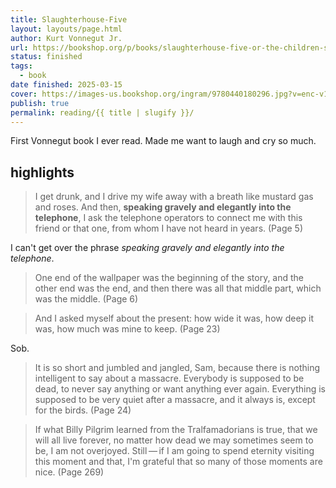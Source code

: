 ```yaml
---
title: Slaughterhouse-Five
layout: layouts/page.html
author: Kurt Vonnegut Jr.
url: https://bookshop.org/p/books/slaughterhouse-five-or-the-children-s-crusade-a-duty-dance-with-death-kurt-vonnegut/15551258?ean=9780440180296&next=t
status: finished
tags:
  - book
date finished: 2025-03-15
cover: https://images-us.bookshop.org/ingram/9780440180296.jpg?v=enc-v1
publish: true
permalink: reading/{{ title | slugify }}/
---
```

First Vonnegut book I ever read. Made me want to laugh and cry so much.

## highlights
> I get drunk, and I drive my wife away with a breath like mustard gas and roses. And then, **speaking gravely and elegantly into the telephone**, I ask the telephone operators to connect me with this friend or that one, from whom I have not heard in years. (Page 5)

I can't get over the phrase *speaking gravely and elegantly into the telephone*.

> One end of the wallpaper was the beginning of the story, and the other end was the end, and then there was all that middle part, which was the middle. (Page 6)

> And I asked myself about the present: how wide it was, how deep it was, how much was mine to keep. (Page 23)

Sob.

> It is so short and jumbled and jangled, Sam, because there is nothing intelligent to say about a massacre. Everybody is supposed to be dead, to never say anything or want anything ever again. Everything is supposed to be very quiet after a massacre, and it always is, except for the birds. (Page 24)

> If what Billy Pilgrim learned from the Tralfamadorians is true, that we will all live forever, no matter how dead we may sometimes seem to be, I am not overjoyed. Still — if I am going to spend eternity visiting this moment and that, I'm grateful that so many of those moments are nice. (Page 269)

